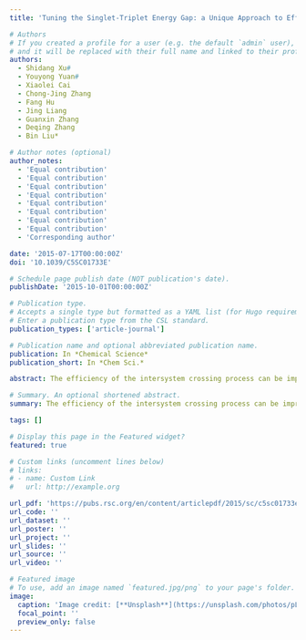 ```yaml
---
title: 'Tuning the Singlet-Triplet Energy Gap: a Unique Approach to Efficient Photosensitizers with Aggregation-Induced Emission (AIE) Characteristics'

# Authors
# If you created a profile for a user (e.g. the default `admin` user), write the username (folder name) here
# and it will be replaced with their full name and linked to their profile.
authors:
  - Shidang Xu#
  - Youyong Yuan#
  - Xiaolei Cai
  - Chong-Jing Zhang
  - Fang Hu
  - Jing Liang
  - Guanxin Zhang
  - Deqing Zhang
  - Bin Liu*

# Author notes (optional)
author_notes:
  - 'Equal contribution'
  - 'Equal contribution'
  - 'Equal contribution'
  - 'Equal contribution'
  - 'Equal contribution'
  - 'Equal contribution'
  - 'Equal contribution'
  - 'Equal contribution'
  - 'Corresponding author'

date: '2015-07-17T00:00:00Z'
doi: '10.1039/C5SC01733E'

# Schedule page publish date (NOT publication's date).
publishDate: '2015-10-01T00:00:00Z'

# Publication type.
# Accepts a single type but formatted as a YAML list (for Hugo requirements).
# Enter a publication type from the CSL standard.
publication_types: ['article-journal']

# Publication name and optional abbreviated publication name.
publication: In *Chemical Science*
publication_short: In *Chem Sci.*

abstract: The efficiency of the intersystem crossing process can be improved by reducing the energy gap between the singlet and triplet excited states (ΔEST), which offers the opportunity to improve the yield of the triplet excited state. Herein, we demonstrate that modulation of the excited states is also an effective strategy to regulate the singlet oxygen generation of photosensitizers. Based on our previous studies that photosensitizers with aggregation-induced emission characteristics (AIE) showed enhanced fluorescence and efficient singlet oxygen production in the aggregated state, a series of AIE fluorogens such as TPDC, TPPDC and PPDC were synthesized, which showed ΔEST values of 0.48, 0.35 and 0.27 eV, respectively. A detailed study revealed that PPDC exhibited the highest singlet oxygen efficiency (0.89) as nanoaggregates, while TPDC exhibited the lowest efficiency (0.28), inversely correlated with their ΔEST values. Due to their similar optical properties, TPDC and PPDC were further encapsulated into nanoparticles (NPs). Subsequent surface modification with cell penetrating peptide (TAT) yielded TAT-TPDC NPs and TAT-PPDC NPs. As a result of the stronger singlet oxygen generation, TAT-PPDC NPs showed enhanced cancer cell ablation as compared to TAT-TPDC NPs. Fine-tuning of the singlet-triplet energy gap is thus proven to be an effective new strategy to generate efficient photosensitizers for photodynamic therapy.

# Summary. An optional shortened abstract.
summary: The efficiency of the intersystem crossing process can be improved by reducing the energy gap between the singlet and triplet excited states (ΔEST), which offers the opportunity to improve the yield of the triplet excited state. Herein, we demonstrate that modulation of the excited states is also an effective strategy to regulate the singlet oxygen generation of photosensitizers. Based on our previous studies that photosensitizers with aggregation-induced emission characteristics (AIE) showed enhanced fluorescence and efficient singlet oxygen production in the aggregated state, a series of AIE fluorogens such as TPDC, TPPDC and PPDC were synthesized, which showed ΔEST values of 0.48, 0.35 and 0.27 eV, respectively. A detailed study revealed that PPDC exhibited the highest singlet oxygen efficiency (0.89) as nanoaggregates, while TPDC exhibited the lowest efficiency (0.28), inversely correlated with their ΔEST values. Due to their similar optical properties, TPDC and PPDC were further encapsulated into nanoparticles (NPs). Subsequent surface modification with cell penetrating peptide (TAT) yielded TAT-TPDC NPs and TAT-PPDC NPs. As a result of the stronger singlet oxygen generation, TAT-PPDC NPs showed enhanced cancer cell ablation as compared to TAT-TPDC NPs. Fine-tuning of the singlet-triplet energy gap is thus proven to be an effective new strategy to generate efficient photosensitizers for photodynamic therapy.

tags: []

# Display this page in the Featured widget?
featured: true

# Custom links (uncomment lines below)
# links:
# - name: Custom Link
#   url: http://example.org

url_pdf: 'https://pubs.rsc.org/en/content/articlepdf/2015/sc/c5sc01733e'
url_code: ''
url_dataset: ''
url_poster: ''
url_project: ''
url_slides: ''
url_source: ''
url_video: ''

# Featured image
# To use, add an image named `featured.jpg/png` to your page's folder.
image:
  caption: 'Image credit: [**Unsplash**](https://unsplash.com/photos/pLCdAaMFLTE)'
  focal_point: ''
  preview_only: false
---
```

